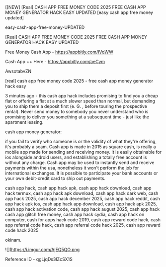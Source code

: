 [[NEW] [Real] CASH APP FREE MONEY CODE 2025 FREE CASH APP MONEY GENERATOR HACK EASY UPDATED [easy cash app free money updated]

easy-cash-app-free-money-UPDATED

[Real] CASH APP FREE MONEY CODE 2025 FREE CASH APP MONEY GENERATOR HACK EASY UPDATED

Free Money Cash App -  https://appbitly.com/IVqWW


Cash App ++ Here - https://appbitly.com/aeCym


AwsotabvZN

[real] cash app free money code 2025 - free cash app money generator hack easy

3 minutes ago - this cash app hack includes promising to find you a cheap flat or offering a flat at a much slower speed than normal, but demanding you to ship them a deposit first (e. G. , before touring the prospective rental). Never send money to somebody you never understand who is promising to deliver you something at a subsequent time - just like the apartment leasing.

cash app money generator:

if you fail to verify who someone is or the validity of what they're offering, it's probably a scam. Cash app is made in 2015 as square cash, is really a mobile app made for sending and receiving money. It is easily obtainable for ios alongside android users, and establishing a totally free account is without any charge. Cash app may be used to instantly send and receive payments within the usa, nonetheless it won't perform the job for international exchanges. It is possible to participate your bank accounts or your own debit-credit card to ship out payments.

cash app hack, cash app hack apk, cash app hack download, cash app hack termux, cash app hack apk download, cash app hack dark web, cash app hack 2025, cash app hack december 2025, cash app hack reddit, cash app hack apk ios, cash app hack app download, cash app hack apk 2025, cash app hack activation code, cash app hack august 2025, cash app hack cash app glitch free money, cash app hack cydia, cash app hack on computer, cash for apps hack code 2019, cash app reward code hack, cash app referral code hack, cash app referral code hack 2025, cash app reward code hack 2025

okinam.

![](https://i.imgur.com/AjEQ5QO.png

Reference ID - qgLjqDs3IZcSX1S